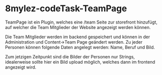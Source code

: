 # 8mylez-codeTask-TeamPage

TeamPage ist ein Plugin, welches eine /team Seite zur storefront hinzufügt, auf welcher die Team Mitglieder der Website angezeigt werden können. 

Die Team Mitglieder werden im backend gespeichert und können in der Administration und Content->Team Page geändert werden. 
Zu jeder Personen können folgende Daten angelegt werden: Name, Beruf und Bild. 

Zum jetzigen Zeitpunkt sind die Bilder der Personen nur Strings, idealerweise sollte hier ein Bild upload möglich, welches dann im frontend angezeigt wird.
